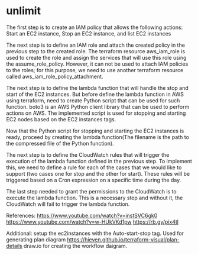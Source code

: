 # unlimit


The first step is to create an IAM policy that allows the following actions: Start an EC2 instance, Stop an EC2 instance, and list EC2 instances


The next step is to define an IAM role and attach the created policy in the previous step to the created role. The terraform resource aws_iam_role is used to create the role and assign the services that will use this role using the assume_role_policy. However, it can not be used to attach IAM policies to the roles; for this purpose, we need to use another terraform resource called aws_iam_role_policy_attachment.


The next step is to define the lambda function that will handle the stop and start of the EC2 instances. But before define the lambda function in AWS using terraform, need to create Python script that can be used for such function. boto3 is an AWS Python client library that can be used to perform actions on AWS. The implemented script is used for stopping and starting EC2 nodes based on the EC2 instances tags. 

Now that the Python script for stopping and starting the EC2 instances is ready, proceed by creating the lambda function(The filename is the path to the compressed file of the Python function).

The next step is to define the CloudWatch rules that will trigger the execution of the lambda function defined in the previous step. To implement this, we need to define a rule for each of the cases that we would like to support (two cases one for stop and the other for start). These rules will be triggered based on a Cron expression on a specific time during the day. 

The last step needed to grant the permissions to the CloudWatch is to execute the lambda function. This is a necessary step and without it, the CloudWatch will fail to trigger the lambda function.

References:
https://www.youtube.com/watch?v=instSVC6gk0
https://www.youtube.com/watch?v=w-HUkVKd1pw
https://rb.gy/pix4tl


Additional:
setup the ec2instances with the Auto-start-stop tag. 
Used for generating plan diagram https://hieven.github.io/terraform-visual/plan-details
draw.io for creating the workflow daigram.
